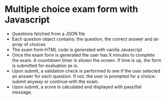 # Multiple choice exam form with Javascript
- Questions fetched from a JSON file
- Each question object contains: the question, the correct answer and an array of choices
- The exam form HTML code is generated with vanilla Javascript
- Once the exam form is generated the user has X minutes to complete the exam. A countdown timer is shown the screen. If time is up, the form is submitted for evaluation as is.
- Upon submit, a validation check is performed to see if the user selected an answer for each question. If not, the user is prompted for a choice: submit anyway or continue with the exam.
- Upon submit, a score is calculated and displayed with pass/fail message.